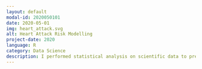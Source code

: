 ```yaml
---
layout: default
modal-id: 2020050101
date: 2020-05-01
img: heart_attack.svg
alt: Heart Attack Risk Modelling
project-date: 2020
language: R
category: Data Science
description: I performed statistical analysis on scientific data to predict the effect of Creatine Kinase levels on heart attack risk, fitting a generalised linear model on the data using R. I assessed the model quality and determined it was a good fit with CK being a good predictor of heart attack. The model was used to predict that 75% of patients would likely suffer a heart attack with CK levels of 126.14 IU/L or above. Finally, I visualised the model in R studio, highlighting the 75th percentile in line with our predictions
---
```

